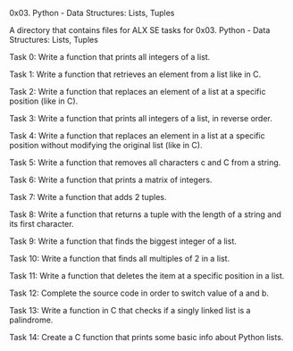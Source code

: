 0x03. Python - Data Structures: Lists, Tuples

A directory that contains files for ALX SE tasks for 0x03. Python - Data Structures: Lists, Tuples

Task 0: Write a function that prints all integers of a list.

Task 1: Write a function that retrieves an element from a list like in C.

Task 2: Write a function that replaces an element of a list at a specific position (like in C).

Task 3: Write a function that prints all integers of a list, in reverse order.

Task 4: Write a function that replaces an element in a list at a specific position without modifying the original list (like in C).

Task 5: Write a function that removes all characters c and C from a string.

Task 6: Write a function that prints a matrix of integers.

Task 7: Write a function that adds 2 tuples.

Task 8: Write a function that returns a tuple with the length of a string and its first character.

Task 9: Write a function that finds the biggest integer of a list.

Task 10: Write a function that finds all multiples of 2 in a list.

Task 11: Write a function that deletes the item at a specific position in a list.

Task 12: Complete the source code in order to switch value of a and b.

Task 13: Write a function in C that checks if a singly linked list is a palindrome.

Task 14: Create a C function that prints some basic info about Python lists.
